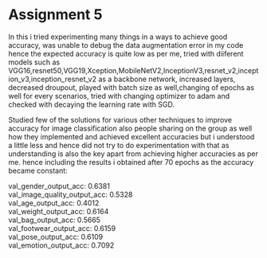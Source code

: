 # Assignment 5

In this i tried experimenting many things in a ways to achieve good accuracy, was unable to debug the data augmentation error in my code hence the expected accuracy is quite low as per me, tried with diiferent models such as VGG16,resnet50,VGG19,Xception,MobileNetV2,InceptionV3,resnet_v2,inception_v3,inception_resnet_v2 as a backbone network, increased layers, decreased droupout, played with batch size as well,changing of epochs as well for every scenarios, tried with changing optimizer to adam and checked with decaying the learning rate with SGD.

Studied few of the solutions for various other techniques to improve accuracy for image classification also people sharing on the group as well how they implemented and achieved excellent accuracies but i understood a little less and hence did not try to do experimentation with that as understanding is also the key apart from achieving higher accuracies as per me. hence including the results i obtained after 70 epochs as the accuracy became constant:

val_gender_output_acc: 0.6381 <br/>
val_image_quality_output_acc: 0.5328 <br/>
val_age_output_acc: 0.4012 <br/>
val_weight_output_acc: 0.6164 <br/>
val_bag_output_acc: 0.5665 <br/>
val_footwear_output_acc: 0.6159 <br/>
val_pose_output_acc: 0.6109 <br/>
val_emotion_output_acc: 0.7092


